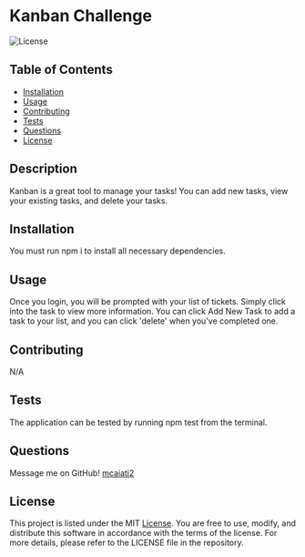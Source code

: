 # Kanban Challenge
![License](https://img.shields.io/badge/License-MIT-blue.svg)


## Table of Contents
- [Installation](#installation)
- [Usage](#usage)
- [Contributing](#contributing)
- [Tests](#tests)
- [Questions](#questions)
- [License](#license)


## Description
Kanban is a great tool to manage your tasks! You can add new tasks, view your existing tasks, and delete your tasks.

## Installation
You must run npm i to install all necessary dependencies.

## Usage
Once you login, you will be prompted with your list of tickets. Simply click into the task to view more information. You can click Add New Task to add a task to your list, and you can click 'delete' when you've completed one.

## Contributing
N/A

## Tests
The application can be tested by running npm test from the terminal.

## Questions
Message me on GitHub! [mcaiati2](https://github.com/mcaiati2)

## License
This project is listed under the MIT [License](https://opensource.org/licenses/MIT). You are free to use, modify, and distribute this software in accordance with the terms of the license. For more details, please refer to the LICENSE file in the repository.
